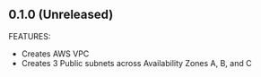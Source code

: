 ## 0.1.0 (Unreleased)

FEATURES:

 * Creates AWS VPC
 * Creates 3 Public subnets across Availability Zones A, B, and C
